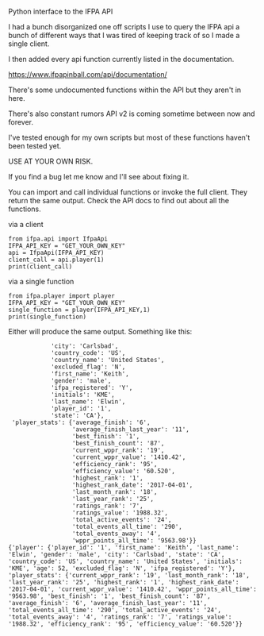 Python interface to the IFPA API

I had a bunch disorganized one off scripts I use to query the IFPA api a bunch of different ways that I was tired of keeping track of so I made a single client.


I then added every  api function currently listed in the documentation.

https://www.ifpapinball.com/api/documentation/



There's some undocumented functions within the API but they aren't in here.

There's also constant rumors API v2 is coming sometime between now and forever. 

I've tested enough for my own scripts but most of these functions haven't been tested yet.

USE AT YOUR OWN RISK.

If you find a bug let me know and I'll see about fixing it.

You can import and call individual functions or invoke the full client.
They return the same output.  Check the API docs to find out about all the functions.

via a client
```
from ifpa.api import IfpaApi
IFPA_API_KEY = "GET_YOUR_OWN_KEY"
api = IfpaApi(IFPA_API_KEY)
client_call = api.player(1)
print(client_call)

```

via a single function
```
from ifpa.player import player
IFPA_API_KEY = "GET_YOUR_OWN_KEY"
single_function = player(IFPA_API_KEY,1)
print(single_function)
```

Either will produce the same output.  Something like this:

```{'player': {'age': 52,
            'city': 'Carlsbad',
            'country_code': 'US',
            'country_name': 'United States',
            'excluded_flag': 'N',
            'first_name': 'Keith',
            'gender': 'male',
            'ifpa_registered': 'Y',
            'initials': 'KME',
            'last_name': 'Elwin',
            'player_id': '1',
            'state': 'CA'},
 'player_stats': {'average_finish': '6',
                  'average_finish_last_year': '11',
                  'best_finish': '1',
                  'best_finish_count': '87',
                  'current_wppr_rank': '19',
                  'current_wppr_value': '1410.42',
                  'efficiency_rank': '95',
                  'efficiency_value': '60.520',
                  'highest_rank': '1',
                  'highest_rank_date': '2017-04-01',
                  'last_month_rank': '18',
                  'last_year_rank': '25',
                  'ratings_rank': '7',
                  'ratings_value': '1988.32',
                  'total_active_events': '24',
                  'total_events_all_time': '290',
                  'total_events_away': '4',
                  'wppr_points_all_time': '9563.98'}}
{'player': {'player_id': '1', 'first_name': 'Keith', 'last_name': 'Elwin', 'gender': 'male', 'city': 'Carlsbad', 'state': 'CA', 'country_code': 'US', 'country_name': 'United States', 'initials': 'KME', 'age': 52, 'excluded_flag': 'N', 'ifpa_registered': 'Y'}, 'player_stats': {'current_wppr_rank': '19', 'last_month_rank': '18', 'last_year_rank': '25', 'highest_rank': '1', 'highest_rank_date': '2017-04-01', 'current_wppr_value': '1410.42', 'wppr_points_all_time': '9563.98', 'best_finish': '1', 'best_finish_count': '87', 'average_finish': '6', 'average_finish_last_year': '11', 'total_events_all_time': '290', 'total_active_events': '24', 'total_events_away': '4', 'ratings_rank': '7', 'ratings_value': '1988.32', 'efficiency_rank': '95', 'efficiency_value': '60.520'}}
```
